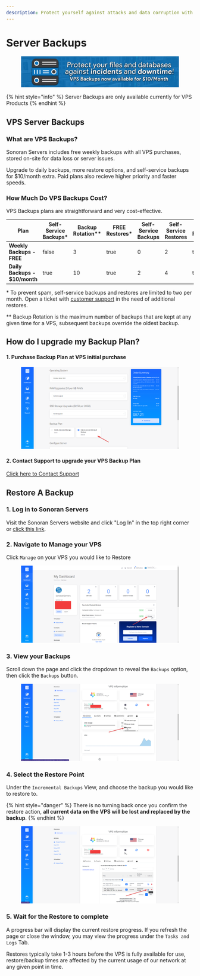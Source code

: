 ```yaml
---
description: Protect yourself against attacks and data corruption with our Backup Services!
---
```


# Server Backups

<figure><img src="../.gitbook/assets/s3-bannerpsd.png" alt=""><figcaption></figcaption></figure>

{% hint style="info" %}
Server Backups are only available currently for VPS Products
{% endhint %}

## VPS Server Backups

### What are VPS Backups?

Sonoran Servers includes free weekly backups with all VPS purchases, stored on-site for data loss or server issues.

Upgrade to daily backups, more restore options, and self-service backups for $10/month extra. Paid plans also recieve higher priority and faster speeds.

### How Much Do VPS Backups Cost?

VPS Backups plans are straightforward and very cost-effective.

<table><thead><tr><th width="188">Plan</th><th width="128" data-type="checkbox">Self-Service Backups*</th><th width="161">Backup Rotation**</th><th data-type="checkbox">FREE Restores*</th><th data-hidden>Self-Service Backups</th><th data-hidden>Self-Service Restores</th><th data-hidden data-type="checkbox">FREE Restores</th><th data-hidden data-type="number"></th></tr></thead><tbody><tr><td><strong>Weekly Backups - FREE</strong></td><td>false</td><td>3</td><td>true</td><td>0</td><td>2</td><td>true</td><td>null</td></tr><tr><td><strong>Daily Backups - $10/month</strong></td><td>true</td><td>10</td><td>true</td><td>2</td><td>4</td><td>true</td><td>null</td></tr></tbody></table>

\* To prevent spam, self-service backups and restores are limited to two per month. Open a ticket with [customer support](https://sonoranservers.com/contact.php) in the need of additional restores.&#x20;

\*\* Backup Rotation is the maximum number of backups that are kept at any given time for a VPS, subsequent backups override the oldest backup.

## How do I upgrade my Backup Plan?

#### 1. Purchase Backup Plan at VPS initial purchase

<figure><img src="../.gitbook/assets/image (159).png" alt=""><figcaption></figcaption></figure>

#### 2. Contact Support to upgrade your VPS Backup Plan

[Click here to Contact Support](https://sonoranservers.com/contact.php)

## Restore A Backup

### 1. Log in to Sonoran Servers

Visit the Sonoran Servers website and click "Log In" in the top right corner or [click this link](https://sonoranservers.com/index.php?rp=/login).

### 2. Navigate to Manage your VPS

Click `Manage` on your VPS you would like to Restore

<figure><img src="../.gitbook/assets/image (118).png" alt=""><figcaption></figcaption></figure>

### 3. View your Backups

Scroll down the page and click the dropdown to reveal the `Backups` option, then click the `Backups` button.

<figure><img src="../.gitbook/assets/image (106).png" alt=""><figcaption></figcaption></figure>

### 4. Select the Restore Point

Under the `Incremental Backups` View, and choose the backup you would like to restore to.

{% hint style="danger" %}
There is no turning back once you confirm the restore action, **all current data on the VPS will be lost and replaced by the backup**.
{% endhint %}

<figure><img src="../.gitbook/assets/image (131).png" alt=""><figcaption></figcaption></figure>

### 5. Wait for the Restore to complete

A progress bar will display the current restore progress. If you refresh the page or close the window, you may view the progress under the `Tasks and Logs` Tab.&#x20;

Restores typically take 1-3 hours before the VPS is fully available for use, restore/backup times are affected by the current usage of our network at any given point in time.
